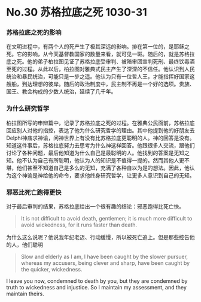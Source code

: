 # No.30 苏格拉底之死 1030-31

### 苏格拉底之死的影响

在文明进程中，有两个人的死产生了极其深远的影响。排在第一位的，是耶稣之死。它的影响，从今天基督教国家的数量来看，就可见一斑。随后的，就是苏格拉底之死。他的弟子柏拉图见证了苏格拉底受审判、被陪审团宣判死刑、最终饮毒酒至死的过程。从此以后，柏拉图对雅典式民主产生了深深的不信任。他认识到人民统治和暴民统治，可能只是一步之遥。他认为只有一位哲人王，才能指挥好国家这艘船，到达理想的彼岸。随后的政治制度中，民主制不再是一个好的选项。贵族、国王、教会构成的少数人统治，延续了几千年。

### 为什么研究哲学

柏拉图所写的申辩篇中，记录了苏格拉底之死的过程。在雅典公民面前，苏格拉底回应别人对他的指控，表达了他为什么研究哲学的理由。其中他提到他的好朋友去Delphi神庙求神谕，问神世界上有没有比苏格拉底更聪明的人。神的回答是没有。知道这件事后，苏格拉底努力去思考为什么神这样回答。他跟很多人交流，跟他们讨论了各种问题，最后他知道为什么自己是最聪明的人。他找到的答案是无知之知。他不认为自己有所聪明，他认为人的知识是不值得一提的。然而其他人更不堪，他们甚至不知道自己是多么的无知，充满了各种自以为是的想法。因此，他认为这个神谕是神给他的命令，要求他终身研究哲学，让更多人意识到自己的无知。

### 邪恶比死亡跑得更快

对于最后审判的结果，苏格拉底给出一个很有趣的结论：邪恶跑得比死亡快。

> It is not difficult to avoid death, gentlemen; it is much more difficult to avoid wickedness, for it runs faster than death.

为什么这么说呢？他说我年纪老迈、行动缓慢，所以被死亡追上。但是那些控告他的人，他们聪明

> Slow and elderly as I am, I have been caught by the slower pursuer, whereas my accusers, being clever and sharp, have been caught by the quicker, wickedness.

I leave you now, condemned to death by you, but they are condemned by truth to wickedness and injustice. So I maintain my assessment, and they maintain theirs.

